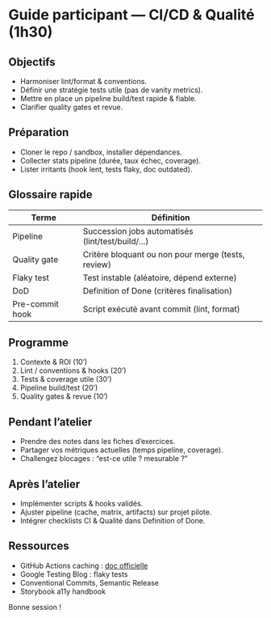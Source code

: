 # Guide participant — CI/CD & Qualité (1h30)

## Objectifs
- Harmoniser lint/format & conventions.
- Définir une stratégie tests utile (pas de vanity metrics).
- Mettre en place un pipeline build/test rapide & fiable.
- Clarifier quality gates et revue.

## Préparation
- Cloner le repo / sandbox, installer dépendances.
- Collecter stats pipeline (durée, taux échec, coverage).
- Lister irritants (hook lent, tests flaky, doc outdated).

## Glossaire rapide
| Terme | Définition |
| --- | --- |
| Pipeline | Succession jobs automatisés (lint/test/build/…)
| Quality gate | Critère bloquant ou non pour merge (tests, review)
| Flaky test | Test instable (aléatoire, dépend externe)
| DoD | Definition of Done (critères finalisation)
| Pre-commit hook | Script exécuté avant commit (lint, format)

## Programme
1. Contexte & ROI (10’)
2. Lint / conventions & hooks (20’)
3. Tests & coverage utile (30’)
4. Pipeline build/test (20’)
5. Quality gates & revue (10’)

## Pendant l’atelier
- Prendre des notes dans les fiches d’exercices.
- Partager vos métriques actuelles (temps pipeline, coverage).
- Challengez blocages : “est-ce utile ? mesurable ?”

## Après l’atelier
- Implémenter scripts & hooks validés.
- Ajuster pipeline (cache, matrix, artifacts) sur projet pilote.
- Intégrer checklists CI & Qualité dans Definition of Done.

## Ressources
- GitHub Actions caching : [doc officielle](https://docs.github.com/actions/using-workflows/caching-dependencies-to-speed-up-workflows)
- Google Testing Blog : flaky tests
- Conventional Commits, Semantic Release
- Storybook a11y handbook

Bonne session !
